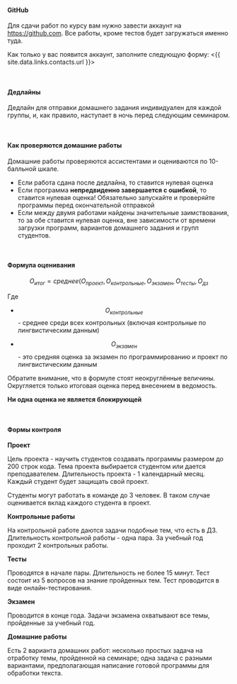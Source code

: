 
#### GitHub

Для сдачи работ по курсу вам нужно завести аккаунт на <https://github.com>.
Все работы, кроме тестов будет загружаться именно туда.

Как только у вас появится аккаунт, заполните следующую форму: <{{ site.data.links.contacts.url }}>

<br>

#### Дедлайны

Дедлайн для отправки домашнего задания индивидуален для каждой группы, и, как правило, наступает в ночь перед следующим семинаром.

<br>

#### Как проверяются домашние работы

Домашние работы проверяются ассистентами и оцениваются по 10-балльной шкале.

- Если работа сдана после дедлайна, то ставится нулевая оценка
- Если программа **непредвиденно завершается с ошибкой**, то ставится нулевая оценка! Обязательно запускайте и проверяйте программы перед окончательной отправкой
- Если между двумя работами найдены значительные заимствования, то за обе ставится нулевая оценка, вне зависимости от времени загрузки программ, вариантов домашнего задания и групп студентов.

<br>

#### Формула оценивания

$$O_{итог} = среднее(O_{проект} , O_{контрольные} , O_{экзамен} , O_{тесты} , O_{дз}$$

Где 

- $$O_{контрольные}$$ - среднее среди всех контрольных (включая контрольные по лингвистическим данным)

- $$O_{экзамен}$$ - это средняя оценка за экзамен по программированию и проект по лингвистическим данным

Обратите внимание, что в формуле стоят неокруглённые величины.
Округляется только итоговая оценка перед внесением в ведомость.

**Ни одна оценка не является блокирующей**

<br>

#### Формы контроля

**Проект**

Цель проекта - научить студентов создавать программы размером до 200 строк кода.
Тема проекта выбирается студентом или дается преподавателем.
Длительность проекта - 1 календарный месяц.
Каждый студент будет защищать свой проект.

Студенты могут работать в команде до 3 человек. В таком случае оценивается вклад
каждого студента в проект.

**Контрольные работы**

На контрольной работе даются задачи подобные тем, что есть в ДЗ.
Длительность контрольной работы - одна пара.
За учебный год проходит 2 контрольных работы.

**Тесты**

Проводятся в начале пары. Длительность не более 15 минут.
Тест состоит из 5 вопросов на знание пройденных тем.
Тест проводится в виде онлайн-тестирования.

**Экзамен**

Проводится в конце года. Задачи экзамена охватывают все темы, пройденные за учебный год.

**Домашние работы**

Есть 2 варианта домашних работ: несколько простых задача на отработку темы, пройденной на семинаре;
одна задача с разными вариантами, предполагающая написание готовой программы для обработки текста.

